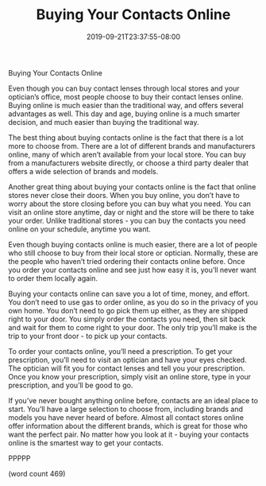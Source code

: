 ﻿---
title: "Buying Your Contacts Online"
date: 2019-09-21T23:37:55-08:00
description: "Contact Lenses Tips for Web Success"
featured_image: "/images/Contact Lenses.jpg"
tags: ["Contact Lenses"]
---

Buying Your Contacts Online

Even though you can buy contact lenses through local stores and your optician’s office, most people choose to buy their contact lenses online.  Buying online is much easier than the traditional way, and offers several advantages as well.  This day and age, buying online is a much smarter decision, and much easier than buying the traditional way.

The best thing about buying contacts online is the fact that there is a lot more to choose from.  There are a lot of different brands and manufacturers online, many of which aren’t available from your local store.  You can buy from a manufacturers website directly, or choose a third party dealer that offers a wide selection of brands and models.

Another great thing about buying your contacts online is the fact that online stores never close their doors.  When you buy online, you don’t have to worry about the store closing before you can buy what you need.  You can visit an online store anytime, day or night and the store will be there to take your order.  Unlike traditional stores - you can buy the contacts you need online on your schedule, anytime you want.

Even though buying contacts online is much easier, there are a lot of people who still choose to buy from their local store or optician.  Normally, these are the people who haven’t tried ordering their contacts online before.  Once you order your contacts online and see just how easy it is, you’ll never want to order them locally again.

Buying your contacts online can save you a lot of time, money, and effort.  You don’t need to use gas to order online, as you do so in the privacy of you own home.  You don’t need to go pick them up either, as they are shipped right to your door.  You simply order the contacts you need, then sit back and wait for them to come right to your door.  The only trip you’ll make is the trip to your front door - to pick up your contacts.

To order your contacts online, you’ll need a prescription.  To get your prescription, you’ll need to visit an optician and have your eyes checked.  The optician will fit you for contact lenses and tell you your prescription.  Once you know your prescription, simply visit an online store, type in your prescription, and you’ll be good to go.

If you’ve never bought anything online before, contacts are an ideal place to start.  You’ll have a large selection to choose from, including brands and models you have never heard of before.  Almost all contact stores online offer information about the different brands, which is great for those who want the perfect pair.  No matter how you look at it - buying your contacts online is the smartest way to get your contacts.

PPPPP

(word count 469)
